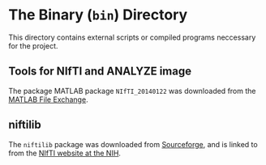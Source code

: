 # The Binary (`bin`) Directory

This directory contains external scripts or compiled programs neccessary for the project. 

## Tools for NIfTI and ANALYZE image

The package MATLAB package `NIfTI_20140122` was downloaded from the [MATLAB File Exchange](https://www.mathworks.com/matlabcentral/fileexchange/8797-tools-for-nifti-and-analyze-image). 

## niftilib

The `niftilib` package was downloaded from [Sourceforge](https://sourceforge.net/projects/niftilib/), and is linked to from the [NIfTI website at the NIH](https://nifti.nimh.nih.gov).
